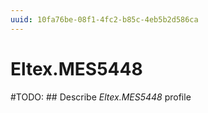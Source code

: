 ```yaml
---
uuid: 10fa76be-08f1-4fc2-b85c-4eb5b2d586ca
---
```



# Eltex.MES5448


#TODO: ## Describe *Eltex.MES5448* profile

